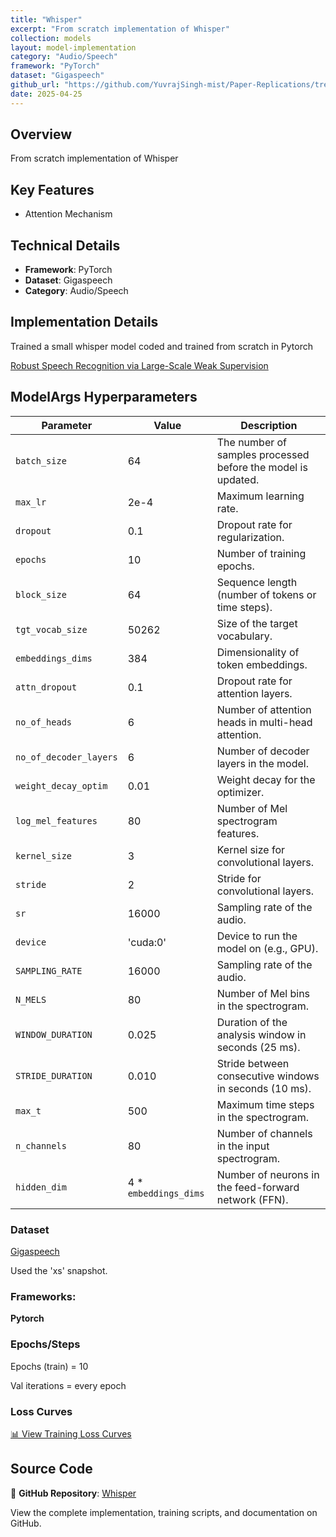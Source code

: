 ```yaml
---
title: "Whisper"
excerpt: "From scratch implementation of Whisper"
collection: models
layout: model-implementation
category: "Audio/Speech"
framework: "PyTorch"
dataset: "Gigaspeech"
github_url: "https://github.com/YuvrajSingh-mist/Paper-Replications/tree/master/Whisper"
date: 2025-04-25
---
```


## Overview
From scratch implementation of Whisper

## Key Features
- Attention Mechanism

## Technical Details
- **Framework**: PyTorch
- **Dataset**: Gigaspeech
- **Category**: Audio/Speech

## Implementation Details

Trained a small whisper model coded and trained from scratch in Pytorch 

[Robust Speech Recognition via Large-Scale Weak Supervision](https://cdn.openai.com/papers/whisper.pdf)

## ModelArgs Hyperparameters

| Parameter               | Value                  | Description                                                                 |
|-------------------------|------------------------|-----------------------------------------------------------------------------|
| `batch_size`            | 64                     | The number of samples processed before the model is updated.                |
| `max_lr`                | 2e-4                   | Maximum learning rate.                                                      |
| `dropout`               | 0.1                    | Dropout rate for regularization.                                            |
| `epochs`                | 10                     | Number of training epochs.                                                  |
| `block_size`            | 64                     | Sequence length (number of tokens or time steps).                           |
| `tgt_vocab_size`        | 50262     | Size of the target vocabulary.                                              |
| `embeddings_dims`       | 384                    | Dimensionality of token embeddings.                                         |
| `attn_dropout`          | 0.1                    | Dropout rate for attention layers.                                          |
| `no_of_heads`           | 6                      | Number of attention heads in multi-head attention.                          |
| `no_of_decoder_layers`  | 6                      | Number of decoder layers in the model.                                      |
| `weight_decay_optim`    | 0.01                   | Weight decay for the optimizer.                                             |
| `log_mel_features`      | 80                     | Number of Mel spectrogram features.                                         |
| `kernel_size`           | 3                      | Kernel size for convolutional layers.                                       |
| `stride`                | 2             | Stride for convolutional layers.                                            |
| `sr`                    | 16000                  | Sampling rate of the audio.                                                 |
| `device`                | 'cuda:0'             | Device to run the model on (e.g., GPU).                                     |
| `SAMPLING_RATE`         | 16000                  | Sampling rate of the audio.                                                 |
| `N_MELS`                | 80                     | Number of Mel bins in the spectrogram.                                      |
| `WINDOW_DURATION`       | 0.025                  | Duration of the analysis window in seconds (25 ms).                         |
| `STRIDE_DURATION`       | 0.010                  | Stride between consecutive windows in seconds (10 ms).                      |
| `max_t`                 | 500                    | Maximum time steps in the spectrogram.                                      |
| `n_channels`            | 80                     | Number of channels in the input spectrogram.                                |
| `hidden_dim`            | 4 * `embeddings_dims`  | Number of neurons in the feed-forward network (FFN).                        |


### Dataset

[Gigaspeech](https://huggingface.co/datasets/speechcolab/gigaspeech)

Used the 'xs' snapshot.

### Frameworks:
**Pytorch**

### Epochs/Steps
Epochs (train) = 10

Val iterations = every epoch

### Loss Curves

[📊 View Training Loss Curves](https://raw.githubusercontent.com/YuvrajSingh-mist/Paper-Replications/master/Whisper/img/loss.jpg)


## Source Code
📁 **GitHub Repository**: [Whisper](https://github.com/YuvrajSingh-mist/Paper-Replications/tree/master/Whisper)

View the complete implementation, training scripts, and documentation on GitHub.
